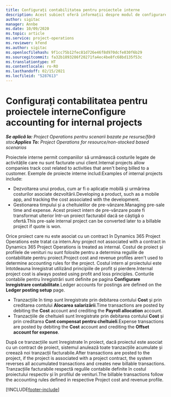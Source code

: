 ```yaml
---
title: Configurați contabilitatea pentru proiectele interne
description: Acest subiect oferă informații despre modul de configurare a practicilor contabile pentru proiecte interne în Project Operations.
author: sigitac
manager: Annbe
ms.date: 10/09/2020
ms.topic: article
ms.service: project-operations
ms.reviewer: kfend
ms.author: sigitac
ms.openlocfilehash: 9f1cc75b12fec81d726e46f8d970dcfe030f6b29
ms.sourcegitcommit: fa32b1893286f20271fa4ec4be8fc68bd135f53c
ms.translationtype: HT
ms.contentlocale: ro-RO
ms.lasthandoff: 02/15/2021
ms.locfileid: "5287613"
---
```

# <a name="configure-accounting-for-internal-projects"></a><span data-ttu-id="ae296-103">Configurați contabilitatea pentru proiectele interne</span><span class="sxs-lookup"><span data-stu-id="ae296-103">Configure accounting for internal projects</span></span>

<span data-ttu-id="ae296-104">_**Se aplică la:** Project Operations pentru scenarii bazate pe resurse/fără stoc_</span><span class="sxs-lookup"><span data-stu-id="ae296-104">_**Applies To:** Project Operations for resource/non-stocked based scenarios_</span></span>

<span data-ttu-id="ae296-105">Proiectele interne permit companiilor să urmărească costurile legate de activitățile care nu sunt facturate unui client.</span><span class="sxs-lookup"><span data-stu-id="ae296-105">Internal projects allow companies track cost related to activities that aren't being billed to a customer.</span></span> <span data-ttu-id="ae296-106">Exemple de proiecte interne includ:</span><span class="sxs-lookup"><span data-stu-id="ae296-106">Examples of internal projects include:</span></span>

- <span data-ttu-id="ae296-107">Dezvoltarea unui produs, cum ar fi o aplicație mobilă și urmărirea costurilor asociate dezvoltării.</span><span class="sxs-lookup"><span data-stu-id="ae296-107">Developing a product, such as a mobile app, and tracking the cost associated with the development.</span></span>
- <span data-ttu-id="ae296-108">Gestionarea timpului și a cheltuielilor de pre-vânzare.</span><span class="sxs-lookup"><span data-stu-id="ae296-108">Managing pre-sale time and expense.</span></span> <span data-ttu-id="ae296-109">Acest proiect intern de pre-vânzare poate fi transformat ulterior într-un proiect facturabil dacă se câștigă o ofertă.</span><span class="sxs-lookup"><span data-stu-id="ae296-109">This pre-sale internal project can be converted later to a billable project if quote is won.</span></span>

<span data-ttu-id="ae296-110">Orice proiect care nu este asociat cu un contract în Dynamics 365 Project Operations este tratat ca intern.</span><span class="sxs-lookup"><span data-stu-id="ae296-110">Any project not associated with a contract in Dynamics 365 Project Operations is treated as internal.</span></span> <span data-ttu-id="ae296-111">Costul de proiect și profilele de venituri nu sunt folosite pentru a determina regulile de contabilitate pentru proiect.</span><span class="sxs-lookup"><span data-stu-id="ae296-111">Project cost and revenue profiles aren't used to determine accounting rules for the project.</span></span> <span data-ttu-id="ae296-112">Costul intern al proiectului este întotdeauna înregistrat utilizând principiile de profit și pierdere.</span><span class="sxs-lookup"><span data-stu-id="ae296-112">Internal project cost is always posted using profit and loss principles.</span></span> <span data-ttu-id="ae296-113">Conturile contabile pentru înregistrări sunt definite pe pagina **Configurare înregistrare contabilitate**.</span><span class="sxs-lookup"><span data-stu-id="ae296-113">Ledger accounts for postings are defined on the **Ledger posting setup** page.</span></span>

- <span data-ttu-id="ae296-114">Tranzacțiile în timp sunt înregistrate prin debitarea contului **Cost** și prin creditarea contului **Alocarea salarizării**.</span><span class="sxs-lookup"><span data-stu-id="ae296-114">Time transactions are posted by debiting the **Cost** account and crediting the **Payroll allocation** account.</span></span>
- <span data-ttu-id="ae296-115">Tranzacțiile de cheltuieli sunt înregistrate prin debitarea contului **Cost** și prin creditarea **Cont compensat pentru cheltuieli**.</span><span class="sxs-lookup"><span data-stu-id="ae296-115">Expense transactions are posted by debiting the **Cost** account and crediting the **Offset account for expense**.</span></span>

<span data-ttu-id="ae296-116">După ce tranzacțiile sunt înregistrate în proiect, dacă proiectul este asociat cu un contract de proiect, sistemul anulează toate tranzacțiile acumulate și creează noi tranzacții facturabile.</span><span class="sxs-lookup"><span data-stu-id="ae296-116">After transactions are posted to the project, if the project is associated with a project contract, the system reverses all accumulated transactions and creates new billable transactions.</span></span> <span data-ttu-id="ae296-117">Tranzacțiile facturabile respectă regulile contabile definite în costul proiectului respectiv și în profilul de venituri.</span><span class="sxs-lookup"><span data-stu-id="ae296-117">The billable transactions follow the accounting rules defined in respective Project cost and revenue profile.</span></span>




[!INCLUDE[footer-include](../includes/footer-banner.md)]